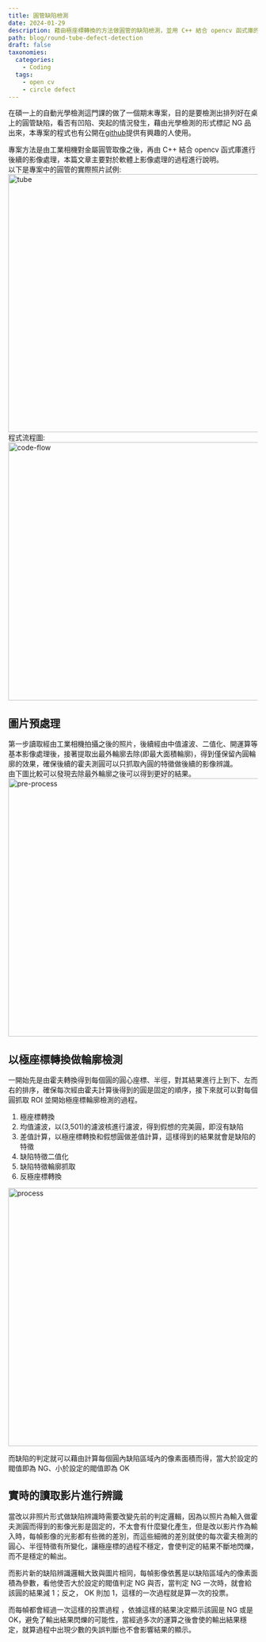 ```yaml
---
title: 圓管缺陷檢測
date: 2024-01-29
description: 藉由極座標轉換的方法做圓管的缺陷檢測，並用 C++ 結合 opencv 函式庫的方式實現
path: blog/round-tube-defect-detection
draft: false
taxonomies:
  categories: 
    - Coding
  tags: 
    - open cv
    - circle defect
---
```

在碩一上的自動光學檢測這門課的做了一個期末專案，目的是要檢測出排列好在桌上的圓管缺陷，看否有凹陷、突起的情況發生，藉由光學檢測的形式標記 NG 品出來，本專案的程式也有公開在[github](https://github.com/ming0071/112-1_AOI-final-project)提供有興趣的人使用。

專案方法是由工業相機對金屬圓管取像之後，再由 C++ 結合 opencv 函式庫進行後續的影像處理，本篇文章主要對於軟體上影像處理的過程進行說明。<br>
以下是專案中的圓管的實際照片試例:<br>
<a href="https://github.com/ming0071/112-1_AOI-final-project/blob/main/docs/tube.png" data-fancybox data-caption="tube">
  <img src="https://github.com/ming0071/112-1_AOI-final-project/blob/main/docs/tube.png" loading="lazy" alt="tube" width="520"/>
</a><br>
程式流程圖:<br>
<a href="https://github.com/ming0071/112-1_AOI-final-project/blob/main/docs/circle.png" data-fancybox data-caption="code-flow">
  <img src="https://github.com/ming0071/112-1_AOI-final-project/blob/main/docs/circle.png" loading="lazy" alt="code-flow" width="520"/>
</a><br>

## 圖片預處理

第一步讀取經由工業相機拍攝之後的照片，後續經由中值濾波、二值化、開運算等基本影像處理後，接著提取出最外輪廓去除(即最大面積輪廓)，得到僅保留內圓輪廓的效果，確保後續的霍夫測圓可以只抓取內圓的特徵做後續的影像辨識。<br>
由下圖比較可以發現去除最外輪廓之後可以得到更好的結果。
<a href="https://github.com/ming0071/112-1_AOI-final-project/blob/main/docs/pre-process.png" data-fancybox data-caption="pre-process">
  <img src="https://github.com/ming0071/112-1_AOI-final-project/blob/main/docs/pre-process.png" loading="lazy" alt="pre-process" width="520"/>
</a><br>

## 以極座標轉換做輪廓檢測

一開始先是由霍夫轉換得到每個圓的圓心座標、半徑，對其結果進行上到下、左而右的排序，確保每次經由霍夫計算後得到的圓是固定的順序，接下來就可以對每個圓抓取 ROI 並開始極座標輪廓檢測的過程。<br>
1. 極座標轉換
2. 均值濾波，以(3,501)的濾波核進行濾波，得到假想的完美圓，即沒有缺陷
3. 差值計算，以極座標轉換和假想圓做差值計算，這樣得到的結果就會是缺陷的特徵
4. 缺陷特徵二值化
5. 缺陷特徵輪廓抓取
6. 反極座標轉換

<a href="https://pinchlime-screenshots.s3.ap-northeast-1.amazonaws.com/fancybox_HOCpt7.webp" data-fancybox data-caption="process">
  <img src="https://pinchlime-screenshots.s3.ap-northeast-1.amazonaws.com/fancybox_HOCpt7.webp" loading="lazy" alt="process" width="520" />
</a>

而缺陷的判定就可以藉由計算每個圓內缺陷區域內的像素面積而得，當大於設定的閥值即為 NG、小於設定的閥值即為 OK

## 實時的讀取影片進行辨識

當改以非照片形式做缺陷辨識時需要改變先前的判定邏輯，因為以照片為輸入做霍夫測圓而得到的影像光影是固定的，不太會有什麼變化產生，但是改以影片作為輸入時，每幀影像的光影都有些微的差別，而這些細微的差別就使的每次霍夫檢測的圓心、半徑特徵有所變化，讓極座標的過程不穩定，會使判定的結果不斷地閃爍，而不是穩定的輸出。

而影片新的缺陷辨識邏輯大致與圖片相同，每幀影像依舊是以缺陷區域內的像素面積為參數，看他使否大於設定的閥值判定 NG 與否，當判定 NG 一次時，就會給該圓的結果減 1；反之， OK 則加 1，這樣的一次過程就是算一次的投票。

而每幀都會經過一次這樣的投票過程 ，依據這樣的結果決定顯示該圓是 NG 或是 OK，避免了輸出結果閃爍的可能性，當經過多次的運算之後會使的輸出結果穩定，就算過程中出現少數的失誤判斷也不會影響結果的顯示。